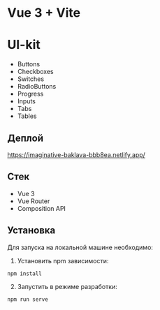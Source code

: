 # Vue 3 + Vite

# UI-kit
- Buttons 
- Checkboxes
- Switches
- RadioButtons 
- Progress
- Inputs
- Tabs
- Tables
## Деплой
https://imaginative-baklava-bbb8ea.netlify.app/

## Стек

- Vue 3
- Vue Router
- Composition API

## Установка

Для запуска на локальной машине необходимо:</br>

1. Установить npm зависимости:</br>

```sh
npm install
```

2. Запустить в режиме разработки:</br>

```sh
npm run serve
```

